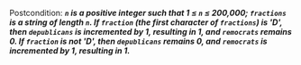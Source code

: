 Postcondition: ***`n` is a positive integer such that 1 ≤ `n` ≤ 200,000; `fractions` is a string of length `n`. If `fraction` (the first character of `fractions`) is 'D', then `depublicans` is incremented by 1, resulting in 1, and `remocrats` remains 0. If `fraction` is not 'D', then `depublicans` remains 0, and `remocrats` is incremented by 1, resulting in 1.***